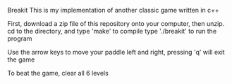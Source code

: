 Breakit
This is my implementation of another classic game written in c++

First, download a zip file of this repository onto your computer, then unzip.
cd to the directory, and type 'make' to compile
type './breakit' to run the program

Use the arrow keys to move your paddle left and right, pressing 'q' will exit the game

To beat the game, clear all 6 levels

